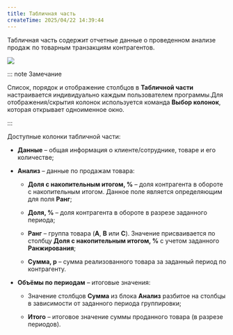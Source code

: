 ```yaml
---
title: Табличная часть
createTime: 2025/04/22 14:39:44
---
```

Табличная часть содержит отчетные данные о проведенном анализе продаж по товарным транзакциям контрагентов.

![](Aspose.Words.83ab1c44-6b28-430a-a5f2-4d9e6ba1abd4.366.png)

::: note Замечание

Список, порядок и отображение столбцов в **Табличной части** настраивается индивидуально каждым пользователем программы.Для отображения/скрытия колонок используется команда **Выбор колонок**, которая открывает одноименное окно.

:::

Доступные колонки табличной части:

- **Данные** – общая информация о клиенте/сотруднике, товаре и его количестве; 

- **Анализ** – данные по продажам товара:

    - **Доля с накопительным итогом, %** – доля контрагента в обороте с накопительным итогом. Данное поле является определяющим для поля **Ранг**;

    - **Доля, %** – доля контрагента в обороте в разрезе заданного периода;

    - **Ранг** – группа товара (**А**, **В** или **С**). Значение присваивается по столбцу **Доля с накопительным итогом, %** с учетом заданного **Ранжирования**;

    - **Сумма, р** – сумма реализованного товара за заданный период по контрагенту.

- **Объёмы по периодам** – итоговые значения:

    - Значение столбцов **Сумма** из блока **Анализ** разбитое на столбцы в зависимости от заданного периода группировки;

    - **Итого** – итоговое значение суммы проданного товара (в разрезе периодов).